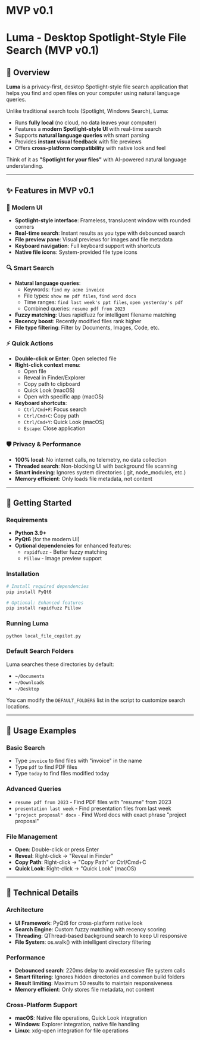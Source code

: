 # MVP v0.1

# Luma - Desktop Spotlight-Style File Search (MVP v0.1)

## 🔎 Overview

**Luma** is a privacy-first, desktop Spotlight-style file search application that helps you find and open files on your computer using natural language queries.

Unlike traditional search tools (Spotlight, Windows Search), Luma:

- Runs **fully local** (no cloud, no data leaves your computer)
- Features a **modern Spotlight-style UI** with real-time search
- Supports **natural language queries** with smart parsing
- Provides **instant visual feedback** with file previews
- Offers **cross-platform compatibility** with native look and feel

Think of it as **"Spotlight for your files"** with AI-powered natural language understanding.

---

## ✨ Features in MVP v0.1

### 🎨 Modern UI
- **Spotlight-style interface**: Frameless, translucent window with rounded corners
- **Real-time search**: Instant results as you type with debounced search
- **File preview pane**: Visual previews for images and file metadata
- **Keyboard navigation**: Full keyboard support with shortcuts
- **Native file icons**: System-provided file type icons

### 🔍 Smart Search
- **Natural language queries**:
    - Keywords: `find my acme invoice`
    - File types: `show me pdf files`, `find word docs`
    - Time ranges: `find last week's ppt files`, `open yesterday's pdf`
    - Combined queries: `resume pdf from 2023`
- **Fuzzy matching**: Uses rapidfuzz for intelligent filename matching
- **Recency boost**: Recently modified files rank higher
- **File type filtering**: Filter by Documents, Images, Code, etc.

### ⚡ Quick Actions
- **Double-click or Enter**: Open selected file
- **Right-click context menu**: 
    - Open file
    - Reveal in Finder/Explorer
    - Copy path to clipboard
    - Quick Look (macOS)
    - Open with specific app (macOS)
- **Keyboard shortcuts**:
    - `Ctrl/Cmd+F`: Focus search
    - `Ctrl/Cmd+C`: Copy path
    - `Ctrl/Cmd+Y`: Quick Look (macOS)
    - `Escape`: Close application

### 🛡️ Privacy & Performance
- **100% local**: No internet calls, no telemetry, no data collection
- **Threaded search**: Non-blocking UI with background file scanning
- **Smart indexing**: Ignores system directories (.git, node_modules, etc.)
- **Memory efficient**: Only loads file metadata, not content

---

## 🚀 Getting Started

### Requirements

- **Python 3.9+**
- **PyQt6** (for the modern UI)
- **Optional dependencies** for enhanced features:
    - `rapidfuzz` - Better fuzzy matching
    - `Pillow` - Image preview support

### Installation

```bash
# Install required dependencies
pip install PyQt6

# Optional: Enhanced features
pip install rapidfuzz Pillow
```

### Running Luma

```bash
python local_file_copilot.py
```

### Default Search Folders

Luma searches these directories by default:
- `~/Documents`
- `~/Downloads` 
- `~/Desktop`

You can modify the `DEFAULT_FOLDERS` list in the script to customize search locations.

---

## 🎯 Usage Examples

### Basic Search
- Type `invoice` to find files with "invoice" in the name
- Type `pdf` to find PDF files
- Type `today` to find files modified today

### Advanced Queries
- `resume pdf from 2023` - Find PDF files with "resume" from 2023
- `presentation last week` - Find presentation files from last week
- `"project proposal" docx` - Find Word docs with exact phrase "project proposal"

### File Management
- **Open**: Double-click or press Enter
- **Reveal**: Right-click → "Reveal in Finder"
- **Copy Path**: Right-click → "Copy Path" or Ctrl/Cmd+C
- **Quick Look**: Right-click → "Quick Look" (macOS)

---

## 🔧 Technical Details

### Architecture
- **UI Framework**: PyQt6 for cross-platform native look
- **Search Engine**: Custom fuzzy matching with recency scoring
- **Threading**: QThread-based background search to keep UI responsive
- **File System**: os.walk() with intelligent directory filtering

### Performance
- **Debounced search**: 220ms delay to avoid excessive file system calls
- **Smart filtering**: Ignores hidden directories and common build folders
- **Result limiting**: Maximum 50 results to maintain responsiveness
- **Memory efficient**: Only stores file metadata, not content

### Cross-Platform Support
- **macOS**: Native file operations, Quick Look integration
- **Windows**: Explorer integration, native file handling
- **Linux**: xdg-open integration for file operations